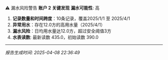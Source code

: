 ⚠️ 漏水风险警告
**账户 2 关键发现**
**漏水可能性**: 高
1. **记录数量和时间跨度**：10条记录，覆盖2025/1/1 至 2025/4/1
2. **异常用水**：存在12.0方的高用水量（2025/4/1）
3. **漏水风险**：日均用水量达12.0方，超过安全阈值3方
4. **水表读数**: 最新读数 435.0，初始读数 390.0

---
*报告生成时间: 2025-04-08 22:36:49*